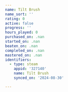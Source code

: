 ```yaml
---
name: Tilt Brush
name_sort: ''
rating: 0
active: false
progress: ''
hours_played: 0
purchased_on: .nan
started_on: .nan
beaten_on: .nan
completed_on: .nan
mastered_on: .nan
identifiers:
  - type: steam
    appid: '327140'
    name: Tilt Brush
    synced_on: '2024-08-30'

---
```

